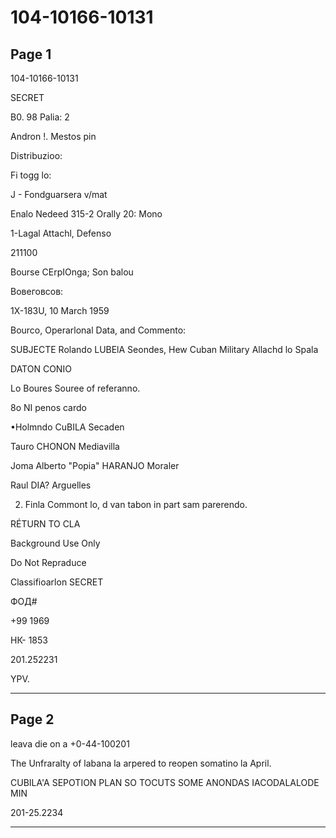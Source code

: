 # 104-10166-10131

## Page 1

104-10166-10131

SECRET

B0. 98 Palia: 2

Andron !. Mestos pin

Distribuzioo:

Fi togg lo:

J - Fondguarsera v/mat

Enalo Nedeed 315-2 Orally 20: Mono

1-Lagal Attachl, Defenso

211100

Bourse CErpIOnga; Son balou

Вовеговсов:

1X-183U, 10 March 1959

Bourco, Operarlonal Data, and Commento:

SUBJECTE Rolando LUBElA Seondes, Hew Cuban Military Allachd lo Spala

DATON CONIO

Lo Boures Souree of referanno.

8o NI penos cardo

•Holmndo CuBILA Secaden

Tauro CHONON Mediavilla

Joma Alberto "Popia" HARANJO Moraler

Raul DIA? Arguelles

2. Finla Commont lo, d van tabon in part sam parerendo.

RÉTURN TO CLA

Background Use Only

Do Not Repraduce

Classifioarlon SECRET

ФОД#

+99 1969

НК- 1853

201.252231

YPV.

---

## Page 2

leava die on a +0-44-100201

The Unfraralty of labana la arpered to reopen somatino la April.

CUBILA'A SEPOTION PLAN SO TOCUTS SOME ANONDAS IACODALALODE MIN

201-25.2234

---

